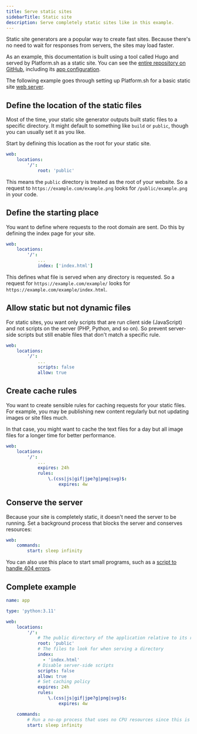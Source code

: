 ```yaml
---
title: Serve static sites
sidebarTitle: Static site
description: Serve completely static sites like in this example.
---
```


Static site generators are a popular way to create fast sites.
Because there's no need to wait for responses from servers, the sites may load faster.

As an example, this documentation is built using a tool called Hugo and served by Platform.sh as a static site.
You can see the [entire repository on GitHub](https://github.com/platformsh/platformsh-docs),
including its [app configuration](https://github.com/platformsh/platformsh-docs/blob/main/docs/.platform.app.yaml).

The following example goes through setting up Platform.sh for a basic static site [web server](../app-reference.md#web).

## Define the location of the static files

Most of the time, your static site generator outputs built static files to a specific directory.
It might default to something like `build` or `public`, though you can usually set it as you like.

Start by defining this location as the root for your static site.

```yaml {location=".platform.app.yaml"}
web:
    locations:
        '/':
            root: 'public'
```

This means the `public` directory is treated as the root of your website.
So a request to `https://example.com/example.png` looks for `/public/example.png` in your code.

## Define the starting place

You want to define where requests to the root domain are sent.
Do this by defining the index page for your site.

```yaml {location=".platform.app.yaml"}
web:
    locations:
        '/':
            ...
            index: ['index.html']
```

This defines what file is served when any directory is requested.
So a request for `https://example.com/example/` looks for `https://example.com/example/index.html`.

## Allow static but not dynamic files

For static sites, you want only scripts that are run client side (JavaScript)
and not scripts on the server (PHP, Python, and so on).
So prevent server-side scripts but still enable files that don't match a specific rule.

```yaml {location=".platform.app.yaml"}
web:
    locations:
        '/':
            ...
            scripts: false
            allow: true
```

## Create cache rules

You want to create sensible rules for caching requests for your static files.
For example, you may be publishing new content regularly but not updating images or site files much.

In that case, you might want to cache the text files for a day
but all image files for a longer time for better performance.

```yaml {location=".platform.app.yaml"}
web:
    locations:
        '/':
            ...
            expires: 24h
            rules:
                \.(css|js|gif|jpe?g|png|svg)$:
                    expires: 4w
```

## Conserve the server

Because your site is completely static, it doesn't need the server to be running.
Set a background process that blocks the server and conserves resources:

```yaml {location=".platform.app.yaml"}
web:
    commands:
        start: sleep infinity
```

You can also use this place to start small programs,
such as a [script to handle 404 errors](https://community.platform.sh/t/custom-404-page-for-a-static-website/637).

## Complete example

```yaml {location=".platform.app.yaml"}
name: app

type: 'python:3.11'

web:
    locations:
        '/':
            # The public directory of the application relative to its root
            root: 'public'
            # The files to look for when serving a directory
            index: 
              - 'index.html'
            # Disable server-side scripts
            scripts: false
            allow: true
            # Set caching policy
            expires: 24h
            rules:
                \.(css|js|gif|jpe?g|png|svg)$:
                    expires: 4w

    commands:
        # Run a no-op process that uses no CPU resources since this is a static site
        start: sleep infinity
```
